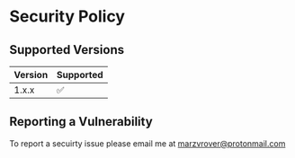 # Security Policy

## Supported Versions

| Version | Supported          |
| ------- | ------------------ |
| 1.x.x   | :white_check_mark: |

## Reporting a Vulnerability

To report a secuirty issue please email me at [marzvrover@protonmail.com](mailto:marzvrover@protonmail.com?subject=Security%20Issue%20with%20github:swiftpackages/SuperString)
